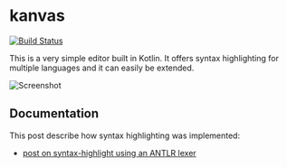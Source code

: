 # kanvas

[![Build Status](https://travis-ci.org/ftomassetti/kanvas.svg?branch=master)](https://travis-ci.org/ftomassetti/kanvas)

This is a very simple editor built in Kotlin. It offers syntax highlighting for multiple languages and it can easily be extended.

![Screenshot](https://raw.githubusercontent.com/ftomassetti/kanvas/master/screenshots/screenshot.png)

## Documentation

This post describe how syntax highlighting was implemented:
* [post on syntax-highlight using an ANTLR lexer](https://tomassetti.me/how-to-create-an-editor-with-syntax-highlighting-dsl/)
